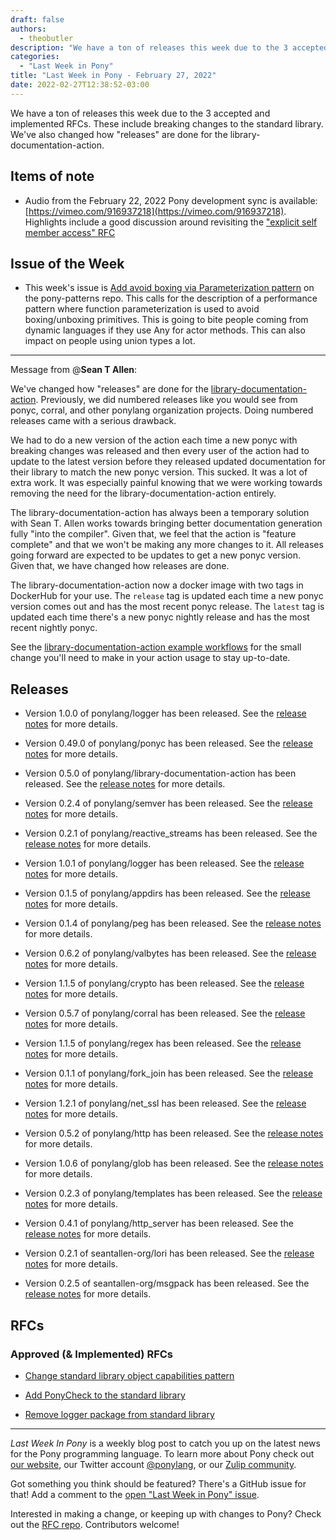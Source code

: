 ```yaml
---
draft: false
authors:
  - theobutler
description: "We have a ton of releases this week due to the 3 accepted and implemented RFCs. These include breaking changes to the standard library. We've also changed how \"releases\" are done for the library-documentation-action."
categories:
  - "Last Week in Pony"
title: "Last Week in Pony - February 27, 2022"
date: 2022-02-27T12:38:52-03:00
---
```


We have a ton of releases this week due to the 3 accepted and implemented RFCs. These include breaking changes to the standard library. We've also changed how "releases" are done for the library-documentation-action.

<!-- more -->

## Items of note

- Audio from the February 22, 2022 Pony development sync is available: [https://vimeo.com/916937218](https://vimeo.com/916937218).
  Highlights include a good discussion around revisiting the ["explicit self member access" RFC](https://github.com/ponylang/rfcs/pull/173)

## Issue of the Week

- This week's issue is [Add avoid boxing via Parameterization pattern](https://github.com/ponylang/pony-patterns/issues/15) on the pony-patterns repo. This calls for the description of a performance pattern where function parameterization is used to avoid boxing/unboxing primitives. This is going to bite people coming from dynamic languages if they use Any for actor methods. This can also impact on people using union types a lot.

---

Message from @**Sean T Allen**:

We've changed how "releases" are done for the [library-documentation-action](https://github.com/ponylang/library-documentation-action/). Previously, we did numbered releases like you would see from ponyc, corral, and other ponylang organization projects. Doing numbered releases came with a serious drawback.

We had to do a new version of the action each time a new ponyc with breaking changes was released and then every user of the action had to update to the latest version before they released updated documentation for their library to match the new ponyc version. This sucked. It was a lot of extra work. It was especially painful knowing that we were working towards removing the need for the library-documentation-action entirely.

The library-documentation-action has always been a temporary solution with Sean T. Allen works towards bringing better documentation generation fully "into the compiler". Given that, we feel that the action is "feature complete" and that we won't be making any more changes to it. All releases going forward are expected to be updates to get a new ponyc version. Given that, we have changed how releases are done.

The library-documentation-action now a docker image with two tags in DockerHub for your use. The `release` tag is updated each time a new ponyc version comes out and has the most recent ponyc release. The `latest` tag is updated each time there's a new ponyc nightly release and has the most recent nightly ponyc.

See the [library-documentation-action example workflows](https://github.com/ponylang/library-documentation-action#example-workflow) for the small change you'll need to make in your action usage to stay up-to-date.

## Releases

- Version 1.0.0 of ponylang/logger has been released.
  See the [release notes](https://github.com/ponylang/logger/releases/tag/1.0.0) for more details.

- Version 0.49.0 of ponylang/ponyc has been released.
  See the [release notes](https://github.com/ponylang/ponyc/releases/tag/0.49.0) for more details.

- Version 0.5.0 of ponylang/library-documentation-action has been released.
  See the [release notes](https://github.com/ponylang/library-documentation-action/releases/tag/0.5.0) for more details.

- Version 0.2.4 of ponylang/semver has been released.
  See the [release notes](https://github.com/ponylang/semver/releases/tag/0.2.4) for more details.

- Version 0.2.1 of ponylang/reactive_streams has been released.
  See the [release notes](https://github.com/ponylang/reactive_streams/releases/tag/0.2.1) for more details.

- Version 1.0.1 of ponylang/logger has been released.
  See the [release notes](https://github.com/ponylang/logger/releases/tag/1.0.1) for more details.

- Version 0.1.5 of ponylang/appdirs has been released.
  See the [release notes](https://github.com/ponylang/appdirs/releases/tag/0.1.5) for more details.

- Version 0.1.4 of ponylang/peg has been released.
  See the [release notes](https://github.com/ponylang/peg/releases/tag/0.1.4) for more details.

- Version 0.6.2 of ponylang/valbytes has been released.
  See the [release notes](https://github.com/ponylang/valbytes/releases/tag/0.6.2) for more details.

- Version 1.1.5 of ponylang/crypto has been released.
  See the [release notes](https://github.com/ponylang/crypto/releases/tag/1.1.5) for more details.

- Version 0.5.7 of ponylang/corral has been released.
  See the [release notes](https://github.com/ponylang/corral/releases/tag/0.5.7) for more details.

- Version 1.1.5 of ponylang/regex has been released.
  See the [release notes](https://github.com/ponylang/regex/releases/tag/1.1.5) for more details.

- Version 0.1.1 of ponylang/fork_join has been released.
  See the [release notes](https://github.com/ponylang/fork_join/releases/tag/0.1.1) for more details.

- Version 1.2.1 of ponylang/net_ssl has been released.
  See the [release notes](https://github.com/ponylang/net_ssl/releases/tag/1.2.1) for more details.

- Version 0.5.2 of ponylang/http has been released.
  See the [release notes](https://github.com/ponylang/http/releases/tag/0.5.2) for more details.

- Version 1.0.6 of ponylang/glob has been released.
  See the [release notes](https://github.com/ponylang/glob/releases/tag/1.0.6) for more details.

- Version 0.2.3 of ponylang/templates has been released.
  See the [release notes](https://github.com/ponylang/templates/releases/tag/0.2.3) for more details.

- Version 0.4.1 of ponylang/http_server has been released.
  See the [release notes](https://github.com/ponylang/http_server/releases/tag/0.4.1) for more details.

- Version 0.2.1 of seantallen-org/lori has been released.
  See the [release notes](https://github.com/seantallen-org/lori/releases/tag/0.2.1) for more details.

- Version 0.2.5 of seantallen-org/msgpack has been released.
  See the [release notes](https://github.com/seantallen-org/msgpack/releases/tag/0.2.5) for more details.

## RFCs

### Approved (& Implemented) RFCs

- [Change standard library object capabilities pattern](https://github.com/ponylang/rfcs/blob/main/text/0072-change-stdlib-object-capabilities-pattern.md)

- [Add PonyCheck to the standard library](https://github.com/ponylang/rfcs/blob/main/text/0073-add-ponycheck-to-stdlib.md)

- [Remove logger package from standard library](https://github.com/ponylang/rfcs/blob/main/text/0074-remove-stdlib-logger.md)

---

_Last Week In Pony_ is a weekly blog post to catch you up on the latest news for the Pony programming language. To learn more about Pony check out [our website](https://ponylang.io), our Twitter account [@ponylang](https://twitter.com/ponylang), or our [Zulip community](https://ponylang.zulipchat.com).

Got something you think should be featured? There's a GitHub issue for that! Add a comment to the [open "Last Week in Pony" issue](https://github.com/ponylang/ponylang.github.io/issues?q=is%3Aissue+is%3Aopen+label%3Alast-week-in-pony).

Interested in making a change, or keeping up with changes to Pony? Check out the [RFC repo](https://github.com/ponylang/rfcs). Contributors welcome!
